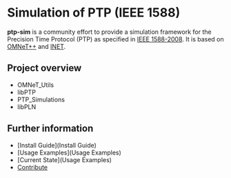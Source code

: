 
# Simulation of PTP (IEEE 1588)

**ptp-sim** is a community effort to provide a simulation framework for the Precision Time Protocol (PTP) as specified in [IEEE 1588-2008][1].
It is based on [OMNeT++][2] and [INET][3].

[1]: https://standards.ieee.org/standard/1588-2008.html
[2]: https://omnetpp.org/
[3]: https://omnetpp.org/

## Project overview

* OMNeT_Utils
* libPTP
* PTP_Simulations
* libPLN

## Further information

* [Install Guide](Install Guide)
* [Usage Examples](Usage Examples)
* [Current State](Usage Examples)
* [Contribute](Contribute)
